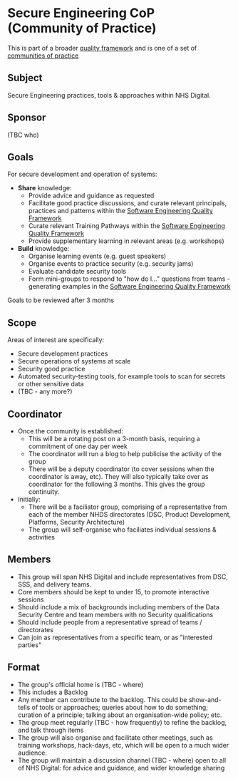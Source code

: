 # Secure Engineering CoP (Community of Practice)

This is part of a broader [quality framework](../README.md) and is one of a set of [communities of practice](../communities-of-practice.md)

## Subject

Secure Engineering practices, tools & approaches within NHS Digital.

## Sponsor

(TBC who)

## Goals

For secure development and operation of systems:

* **Share** knowledge:
  * Provide advice and guidance as requested
  * Facilitate good practice discussions, and curate relevant principals, practices and patterns within the [Software Engineering Quality Framework](../README.md)
  * Curate relevant Training Pathways within the [Software Engineering Quality Framework](../README.md)
  * Provide supplementary learning in relevant areas (e.g. workshops)
* **Build** knowledge:
  * Organise learning events (e.g. guest speakers)
  * Organise events to practice security (e.g. security jams)
  * Evaluate candidate security tools
  * Form mini-groups to respond to "how do I..." questions from teams - generating examples in the [Software Engineering Quality Framework](../README.md)

Goals to be reviewed after 3 months

## Scope

Areas of interest are specifically:

* Secure development practices
* Secure operations of systems at scale
* Security good practice
* Automated security-testing tools, for example tools to scan for secrets or other sensitive data
* (TBC - any more?)

## Coordinator

* Once the community is established:
  * This will be a rotating post on a 3-month basis, requiring a commitment of one day per week
  * The coordinator will run a blog to help publicise the activity of the group
  * There will be a deputy coordinator (to cover sessions when the coordinator is away, etc). They will also typically take over as coordinator for the following 3 months. This gives the group continuity.
* Initially:
  * There will be a faciliator group, comprising of a representative from each of the member NHDS directorates (DSC, Product Development, Platforms, Security Architecture)
  * The group will self-organise who faciliates individual sessions & activities

## Members

* This group will span NHS Digital and include representatives from DSC, SSS, and delivery teams.
* Core members should be kept to under 15, to promote interactive sessions
* Should include a mix of backgrounds including members of the Data Security Centre and team members with no Security qualifications
* Should include people from a representative spread of teams / directorates
* Can join as representatives from a specific team, or as "interested parties"

## Format

* The group's official home is (TBC - where)
* This includes a Backlog
* Any member can contribute to the backlog. This could be show-and-tells of tools or approaches; queries about how to do something; curation of a principle; talking about an organisation-wide policy; etc.
* The group meet regularly (TBC - how frequently) to refine the backlog, and talk through items
* The group will also organise and facilitate other meetings, such as training workshops, hack-days, etc, which will be open to a much wider audience.
* The group will maintain a discussion channel (TBC - where) open to all of NHS Digital: for advice and guidance, and wider knowledge sharing
